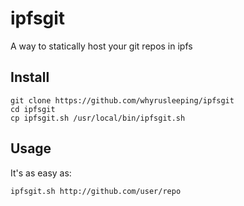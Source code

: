 # ipfsgit
A way to statically host your git repos in ipfs

## Install

```
git clone https://github.com/whyrusleeping/ipfsgit
cd ipfsgit
cp ipfsgit.sh /usr/local/bin/ipfsgit.sh
```

## Usage

It's as easy as:

```sh
ipfsgit.sh http://github.com/user/repo
```
